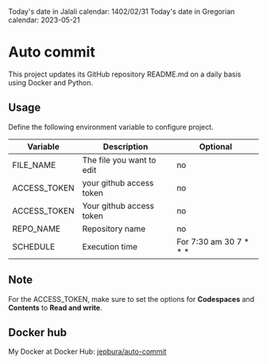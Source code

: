 Today's date in Jalali calendar: 1402/02/31 Today's date in Gregorian calendar: 2023-05-21
 # Auto commit
This project updates its GitHub repository README.md on a daily basis using Docker and Python.

## Usage

Define the following environment variable to configure project.

Variable | Description | Optional
-------- | ----------- | --------
FILE_NAME | The file you want to edit  | no
ACCESS_TOKEN | your github access token | no
ACCESS_TOKEN | Your github access token | no
REPO_NAME | Repository name | no
SCHEDULE | Execution time | For 7:30 am 30 7 * * *

## Note

For the ACCESS_TOKEN, make sure to set the options for **Codespaces** and **Contents** to **Read and write**.

## Docker hub

My Docker at Docker Hub: [jepbura/auto-commit](https://hub.docker.com/r/jepbura/auto-commit/)
